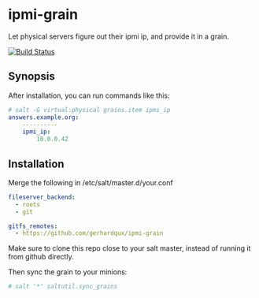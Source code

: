 # ipmi-grain

Let physical servers figure out their ipmi ip, and provide it in a grain.

[![Build Status](https://travis-ci.org/gerhardqux/ipmi-grain.svg?branch=master)](https://travis-ci.org/gerhardqux/ipmi-grain)

## Synopsis

After installation, you can run commands like this:

```yaml
# salt -G virtual:physical grains.item ipmi_ip
answers.example.org:
    ----------
    ipmi_ip:
        10.0.0.42
```

## Installation

Merge the following in /etc/salt/master.d/your.conf

```yaml
fileserver_backend:
  - roots
  - git

gitfs_remotes:
  - https://github.com/gerhardqux/ipmi-grain
```

Make sure to clone this repo close to your salt master, instead of running it from github directly.

Then sync the grain to your minions:

```bash
# salt '*' saltutil.sync_grains
```
